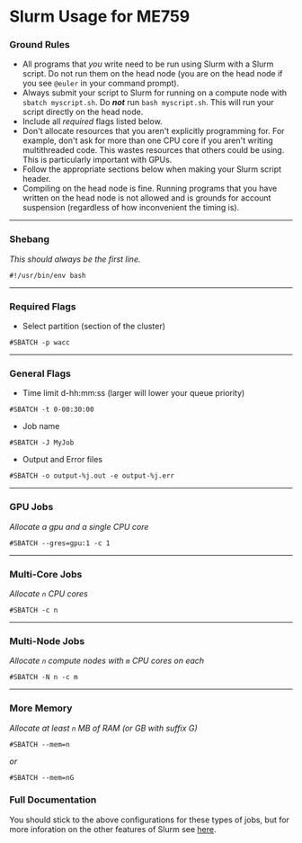 # Slurm Usage for ME759

### Ground Rules
* All programs that _you_ write need to be run using Slurm with a Slurm script. Do not run them on the head node (you are on the head node if you see `@euler` in your command prompt).
* Always submit your script to Slurm for running on a compute node with `sbatch myscript.sh`. Do **_not_** run `bash myscript.sh`. This will run your script directly on the head node.
* Include all _required_ flags listed below.
* Don't allocate resources that you aren't explicitly programming for. For example, don't ask for more than one CPU core if you aren't writing multithreaded code. This wastes resources that others could be using. This is particularly important with GPUs.
* Follow the appropriate sections below when making your Slurm script header.
* Compiling on the head node is fine. Running programs that you have written on the head node is not allowed and is grounds for account suspension (regardless of how inconvenient the timing is).
---
### Shebang
*This should always be the first line.*
```
#!/usr/bin/env bash
```
---
### Required Flags
* Select partition (section of the cluster)
```
#SBATCH -p wacc
```
---
### General Flags
* Time limit d-hh:mm:ss (larger will lower your queue priority)
```
#SBATCH -t 0-00:30:00
```
* Job name
```
#SBATCH -J MyJob
```
* Output and Error files
```
#SBATCH -o output-%j.out -e output-%j.err
```
---
### GPU Jobs
*Allocate a gpu and a single CPU core*
```
#SBATCH --gres=gpu:1 -c 1
```
---
### Multi-Core Jobs
*Allocate `n` CPU cores*
```
#SBATCH -c n
```
---
### Multi-Node Jobs
*Allocate `n` compute nodes with `m` CPU cores on each*
```
#SBATCH -N n -c m
```
---
### More Memory
*Allocate at least `n` MB of RAM (or GB with suffix G)*
```
#SBATCH --mem=n
```
_or_
```
#SBATCH --mem=nG
```

### Full Documentation
You should stick to the above configurations for these types of jobs, but for more inforation on the other features of Slurm see [here](https://slurm.schedmd.com/sbatch.html).